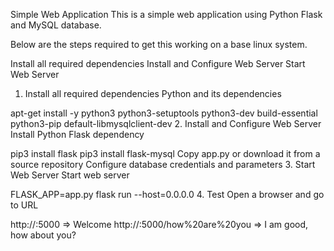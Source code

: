 Simple Web Application
This is a simple web application using Python Flask and MySQL database. 

Below are the steps required to get this working on a base linux system.

Install all required dependencies
Install and Configure Web Server
Start Web Server
1. Install all required dependencies
Python and its dependencies

apt-get install -y python3 python3-setuptools python3-dev build-essential python3-pip default-libmysqlclient-dev
2. Install and Configure Web Server
Install Python Flask dependency

pip3 install flask
pip3 install flask-mysql
Copy app.py or download it from a source repository
Configure database credentials and parameters
3. Start Web Server
Start web server

FLASK_APP=app.py flask run --host=0.0.0.0
4. Test
Open a browser and go to URL

http://<IP>:5000                            => Welcome
http://<IP>:5000/how%20are%20you            => I am good, how about you?
